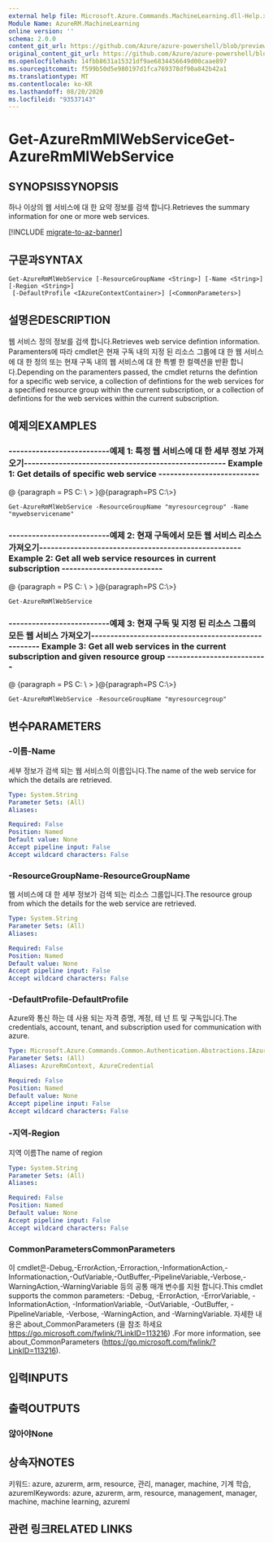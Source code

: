 ```yaml
---
external help file: Microsoft.Azure.Commands.MachineLearning.dll-Help.xml
Module Name: AzureRM.MachineLearning
online version: ''
schema: 2.0.0
content_git_url: https://github.com/Azure/azure-powershell/blob/preview/src/ResourceManager/MachineLearning/Commands.MachineLearning/help/Get-AzureRmMlWebService.md
original_content_git_url: https://github.com/Azure/azure-powershell/blob/preview/src/ResourceManager/MachineLearning/Commands.MachineLearning/help/Get-AzureRmMlWebService.md
ms.openlocfilehash: 14fbb8631a15321df9ae6834456649d00caae897
ms.sourcegitcommit: f599b50d5e980197d1fca769378df90a842b42a1
ms.translationtype: MT
ms.contentlocale: ko-KR
ms.lasthandoff: 08/20/2020
ms.locfileid: "93537143"
---
```

# <span data-ttu-id="7f7db-101">Get-AzureRmMlWebService</span><span class="sxs-lookup"><span data-stu-id="7f7db-101">Get-AzureRmMlWebService</span></span>

## <span data-ttu-id="7f7db-102">SYNOPSIS</span><span class="sxs-lookup"><span data-stu-id="7f7db-102">SYNOPSIS</span></span>
<span data-ttu-id="7f7db-103">하나 이상의 웹 서비스에 대 한 요약 정보를 검색 합니다.</span><span class="sxs-lookup"><span data-stu-id="7f7db-103">Retrieves the summary information for one or more web services.</span></span>

[!INCLUDE [migrate-to-az-banner](../../includes/migrate-to-az-banner.md)]

## <span data-ttu-id="7f7db-104">구문과</span><span class="sxs-lookup"><span data-stu-id="7f7db-104">SYNTAX</span></span>

```
Get-AzureRmMlWebService [-ResourceGroupName <String>] [-Name <String>] [-Region <String>]
 [-DefaultProfile <IAzureContextContainer>] [<CommonParameters>]
```

## <span data-ttu-id="7f7db-105">설명은</span><span class="sxs-lookup"><span data-stu-id="7f7db-105">DESCRIPTION</span></span>
<span data-ttu-id="7f7db-106">웹 서비스 정의 정보를 검색 합니다.</span><span class="sxs-lookup"><span data-stu-id="7f7db-106">Retrieves web service defintion information.</span></span>
<span data-ttu-id="7f7db-107">Paramenters에 따라 cmdlet은 현재 구독 내의 지정 된 리소스 그룹에 대 한 웹 서비스에 대 한 정의 또는 현재 구독 내의 웹 서비스에 대 한 특별 한 컬렉션을 반환 합니다.</span><span class="sxs-lookup"><span data-stu-id="7f7db-107">Depending on the paramenters passed, the cmdlet returns the defintion for a specific web service, a collection of defintions for the web services for a specified resource group within the current subscription, or a collection of defintions for the web services within the current subscription.</span></span>

## <span data-ttu-id="7f7db-108">예제의</span><span class="sxs-lookup"><span data-stu-id="7f7db-108">EXAMPLES</span></span>

### <span data-ttu-id="7f7db-109">--------------------------예제 1: 특정 웹 서비스에 대 한 세부 정보 가져오기--------------------------</span><span class="sxs-lookup"><span data-stu-id="7f7db-109">--------------------------  Example 1: Get details of specific web service  --------------------------</span></span>
<span data-ttu-id="7f7db-110">@ {paragraph = PS C: \\ \> }</span><span class="sxs-lookup"><span data-stu-id="7f7db-110">@{paragraph=PS C:\\\>}</span></span>





```
Get-AzureRmMlWebService -ResourceGroupName "myresourcegroup" -Name "mywebservicename"
```

### <span data-ttu-id="7f7db-111">--------------------------예제 2: 현재 구독에서 모든 웹 서비스 리소스 가져오기--------------------------</span><span class="sxs-lookup"><span data-stu-id="7f7db-111">--------------------------  Example 2: Get all web service resources in current subscription  --------------------------</span></span>
<span data-ttu-id="7f7db-112">@ {paragraph = PS C: \\ \> }</span><span class="sxs-lookup"><span data-stu-id="7f7db-112">@{paragraph=PS C:\\\>}</span></span>





```
Get-AzureRmMlWebService
```

### <span data-ttu-id="7f7db-113">--------------------------예제 3: 현재 구독 및 지정 된 리소스 그룹의 모든 웹 서비스 가져오기--------------------------</span><span class="sxs-lookup"><span data-stu-id="7f7db-113">--------------------------  Example 3: Get all web services in the current subscription and given resource group  --------------------------</span></span>
<span data-ttu-id="7f7db-114">@ {paragraph = PS C: \\ \> }</span><span class="sxs-lookup"><span data-stu-id="7f7db-114">@{paragraph=PS C:\\\>}</span></span>





```
Get-AzureRmMlWebService -ResourceGroupName "myresourcegroup"
```

## <span data-ttu-id="7f7db-115">변수</span><span class="sxs-lookup"><span data-stu-id="7f7db-115">PARAMETERS</span></span>

### <span data-ttu-id="7f7db-116">-이름</span><span class="sxs-lookup"><span data-stu-id="7f7db-116">-Name</span></span>
<span data-ttu-id="7f7db-117">세부 정보가 검색 되는 웹 서비스의 이름입니다.</span><span class="sxs-lookup"><span data-stu-id="7f7db-117">The name of the web service for which the details are retrieved.</span></span>

```yaml
Type: System.String
Parameter Sets: (All)
Aliases: 

Required: False
Position: Named
Default value: None
Accept pipeline input: False
Accept wildcard characters: False
```

### <span data-ttu-id="7f7db-118">-ResourceGroupName</span><span class="sxs-lookup"><span data-stu-id="7f7db-118">-ResourceGroupName</span></span>
<span data-ttu-id="7f7db-119">웹 서비스에 대 한 세부 정보가 검색 되는 리소스 그룹입니다.</span><span class="sxs-lookup"><span data-stu-id="7f7db-119">The resource group from which the details for the web service are retrieved.</span></span>

```yaml
Type: System.String
Parameter Sets: (All)
Aliases: 

Required: False
Position: Named
Default value: None
Accept pipeline input: False
Accept wildcard characters: False
```

### <span data-ttu-id="7f7db-120">-DefaultProfile</span><span class="sxs-lookup"><span data-stu-id="7f7db-120">-DefaultProfile</span></span>
<span data-ttu-id="7f7db-121">Azure와 통신 하는 데 사용 되는 자격 증명, 계정, 테 넌 트 및 구독입니다.</span><span class="sxs-lookup"><span data-stu-id="7f7db-121">The credentials, account, tenant, and subscription used for communication with azure.</span></span>

```yaml
Type: Microsoft.Azure.Commands.Common.Authentication.Abstractions.IAzureContextContainer
Parameter Sets: (All)
Aliases: AzureRmContext, AzureCredential

Required: False
Position: Named
Default value: None
Accept pipeline input: False
Accept wildcard characters: False
```

### <span data-ttu-id="7f7db-122">-지역</span><span class="sxs-lookup"><span data-stu-id="7f7db-122">-Region</span></span>
<span data-ttu-id="7f7db-123">지역 이름</span><span class="sxs-lookup"><span data-stu-id="7f7db-123">The name of region</span></span>

```yaml
Type: System.String
Parameter Sets: (All)
Aliases: 

Required: False
Position: Named
Default value: None
Accept pipeline input: False
Accept wildcard characters: False
```

### <span data-ttu-id="7f7db-124">CommonParameters</span><span class="sxs-lookup"><span data-stu-id="7f7db-124">CommonParameters</span></span>
<span data-ttu-id="7f7db-125">이 cmdlet은-Debug,-ErrorAction,-Erroraction,-InformationAction,-Informationaction,-OutVariable,-OutBuffer,-PipelineVariable,-Verbose,-WarningAction,-WarningVariable 등의 공통 매개 변수를 지원 합니다.</span><span class="sxs-lookup"><span data-stu-id="7f7db-125">This cmdlet supports the common parameters: -Debug, -ErrorAction, -ErrorVariable, -InformationAction, -InformationVariable, -OutVariable, -OutBuffer, -PipelineVariable, -Verbose, -WarningAction, and -WarningVariable.</span></span> <span data-ttu-id="7f7db-126">자세한 내용은 about_CommonParameters (을 참조 하세요 https://go.microsoft.com/fwlink/?LinkID=113216) .</span><span class="sxs-lookup"><span data-stu-id="7f7db-126">For more information, see about_CommonParameters (https://go.microsoft.com/fwlink/?LinkID=113216).</span></span>

## <span data-ttu-id="7f7db-127">입력</span><span class="sxs-lookup"><span data-stu-id="7f7db-127">INPUTS</span></span>

## <span data-ttu-id="7f7db-128">출력</span><span class="sxs-lookup"><span data-stu-id="7f7db-128">OUTPUTS</span></span>

### <span data-ttu-id="7f7db-129">않아야</span><span class="sxs-lookup"><span data-stu-id="7f7db-129">None</span></span>

## <span data-ttu-id="7f7db-130">상속자</span><span class="sxs-lookup"><span data-stu-id="7f7db-130">NOTES</span></span>
<span data-ttu-id="7f7db-131">키워드: azure, azurerm, arm, resource, 관리, manager, machine, 기계 학습, azureml</span><span class="sxs-lookup"><span data-stu-id="7f7db-131">Keywords: azure, azurerm, arm, resource, management, manager, machine, machine learning, azureml</span></span>

## <span data-ttu-id="7f7db-132">관련 링크</span><span class="sxs-lookup"><span data-stu-id="7f7db-132">RELATED LINKS</span></span>

